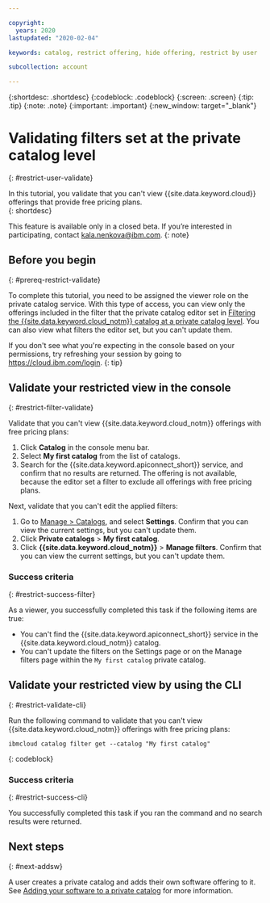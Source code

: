 ```yaml
---

copyright:
  years: 2020
lastupdated: "2020-02-04"

keywords: catalog, restrict offering, hide offering, restrict by user

subcollection: account

---
```


{:shortdesc: .shortdesc}
{:codeblock: .codeblock}
{:screen: .screen}
{:tip: .tip}
{:note: .note}
{:important: .important}
{:new_window: target="_blank"}

# Validating filters set at the private catalog level
{: #restrict-user-validate}

In this tutorial, you validate that you can't view {{site.data.keyword.cloud}} offerings that provide free pricing plans.  
{: shortdesc}

This feature is available only in a closed beta. If you’re interested in participating, contact kala.nenkova@ibm.com.
{: note}

## Before you begin
{: #prereq-restrict-validate}

To complete this tutorial, you need to be assigned the viewer role on the private catalog service. With this type of access, you can view only the offerings included in the filter that the private catalog editor set in [Filtering the {{site.data.keyword.cloud_notm}} catalog at a private catalog level](/docs/account?topic=account-restrict-by-user). You can also view what filters the editor set, but you can't update them.

  If you don't see what you're expecting in the console based on your permissions, try refreshing your session by going to https://cloud.ibm.com/login.
  {: tip}

## Validate your restricted view in the console 
{: #restrict-filter-validate}

Validate that you can't view {{site.data.keyword.cloud_notm}} offerings with free pricing plans:

1. Click **Catalog** in the console menu bar. 
2. Select **My first catalog** from the list of catalogs.
1. Search for the {{site.data.keyword.apiconnect_short}} service, and confirm that no results are returned. The offering is not available, because the editor set a filter to exclude all offerings with free pricing plans.  

Next, validate that you can't edit the applied filters:

1. Go to [Manage > Catalogs](https://cloud.ibm.com/content-mgmt/catalogs), and select **Settings**. Confirm that you can view the current settings, but you can't update them.
1. Click **Private catalogs** > **My first catalog**.
1. Click **{{site.data.keyword.cloud_notm}}** > **Manage filters**. Confirm that you can view the current settings, but you can't update them. 

### Success criteria
{: #restrict-success-filter}

As a viewer, you successfully completed this task if the following items are true:

* You can't find the {{site.data.keyword.apiconnect_short}} service in the {{site.data.keyword.cloud_notm}} catalog.
* You can't update the filters on the Settings page or on the Manage filters page within the `My first catalog` private catalog.

## Validate your restricted view by using the CLI
{: #restrict-validate-cli} 

Run the following command to validate that you can't view {{site.data.keyword.cloud_notm}} offerings with free pricing plans:

  ```
  ibmcloud catalog filter get --catalog "My first catalog"
  ```
  {: codeblock}

### Success criteria
{: #restrict-success-cli}

You successfully completed this task if you ran the command and no search results were returned. 

## Next steps
{: #next-addsw}

A user creates a private catalog and adds their own software offering to it. See [Adding your software to a private catalog](/docs/account?topic=account-create-private-catalog) for more information.



